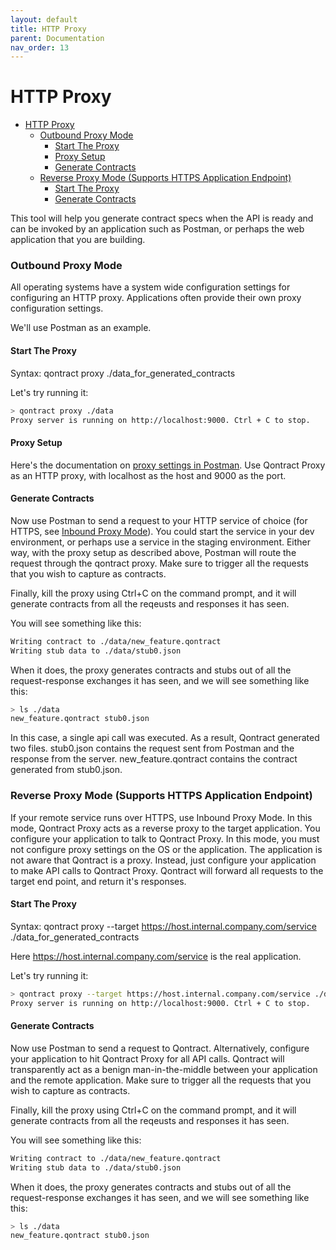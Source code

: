 ```yaml
---
layout: default
title: HTTP Proxy
parent: Documentation
nav_order: 13
---
```

HTTP Proxy
==========

- [HTTP Proxy](#http-proxy)
    - [Outbound Proxy Mode](#outbound-proxy-mode)
      - [Start The Proxy](#start-the-proxy)
      - [Proxy Setup](#proxy-setup)
      - [Generate Contracts](#generate-contracts)
    - [Reverse Proxy Mode (Supports HTTPS Application Endpoint)](#reverse-proxy-mode-supports-https-application-endpoint)
      - [Start The Proxy](#start-the-proxy-1)
      - [Generate Contracts](#generate-contracts-1)

This tool will help you generate contract specs when the API is ready and can be invoked by an application such as Postman, or perhaps the web application that you are building.

### Outbound Proxy Mode

All operating systems have a system wide configuration settings for configuring an HTTP proxy. Applications often provide their own proxy configuration settings.

We'll use Postman as an example.

#### Start The Proxy

Syntax: qontract proxy ./data_for_generated_contracts

Let's try running it:

```bash
> qontract proxy ./data
Proxy server is running on http://localhost:9000. Ctrl + C to stop.
```

#### Proxy Setup

Here's the documentation on [proxy settings in Postman](https://learning.postman.com/docs/sending-requests/capturing-request-data/proxy/). Use Qontract Proxy as an HTTP proxy, with localhost as the host and 9000 as the port.

#### Generate Contracts

Now use Postman to send a request to your HTTP service of choice (for HTTPS, see [Inbound Proxy Mode](#reverse-proxy-mode)). You could start the service in your dev environment, or perhaps use a service in the staging environment. Either way, with the proxy setup as described above, Postman will route the request through the qontract proxy. Make sure to trigger all the requests that you wish to capture as contracts.

Finally, kill the proxy using Ctrl+C on the command prompt, and it will generate contracts from all the reqeusts and responses it has seen.

You will see something like this:
```bash
Writing contract to ./data/new_feature.qontract
Writing stub data to ./data/stub0.json
```

When it does, the proxy generates contracts and stubs out of all the request-response exchanges it has seen, and we will see something like this:

```bash
> ls ./data
new_feature.qontract stub0.json
```

In this case, a single api call was executed. As a result, Qontract generated two files. stub0.json contains the request sent from Postman and the response from the server. new_feature.qontract contains the contract generated from stub0.json.

### Reverse Proxy Mode (Supports HTTPS Application Endpoint)

If your remote service runs over HTTPS, use Inbound Proxy Mode. In this mode, Qontract Proxy acts as a reverse proxy to the target application. You configure your application to talk to Qontract Proxy. In this mode, you must not configure proxy settings on the OS or the application. The application is not aware that Qontract is a proxy. Instead, just configure your application to make API calls to Qontract Proxy. Qontract will forward all requests to the target end point, and return it's responses.

#### Start The Proxy

Syntax: qontract proxy --target https://host.internal.company.com/service ./data_for_generated_contracts

Here https://host.internal.company.com/service is the real application.

Let's try running it:

```bash
> qontract proxy --target https://host.internal.company.com/service ./data_for_generated_contracts
Proxy server is running on http://localhost:9000. Ctrl + C to stop.
```

#### Generate Contracts

Now use Postman to send a request to Qontract. Alternatively, configure your application to hit Qontract Proxy for all API calls. Qontract will transparently act as a benign man-in-the-middle between your application and the remote application. Make sure to trigger all the requests that you wish to capture as contracts.

Finally, kill the proxy using Ctrl+C on the command prompt, and it will generate contracts from all the reqeusts and responses it has seen.

You will see something like this:
```bash
Writing contract to ./data/new_feature.qontract
Writing stub data to ./data/stub0.json
```

When it does, the proxy generates contracts and stubs out of all the request-response exchanges it has seen, and we will see something like this:

```bash
> ls ./data
new_feature.qontract stub0.json
```

